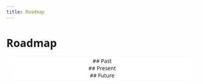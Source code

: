 ```yaml
---
title: Roadmap
---
```


# Roadmap

<html>
  <head>
  <style>
      .parent {
    display: flex;
    flex-wrap: wrap;
  }
  .child {
    flex: 0 1 300px;
    flex: 1 1 300px;
    background: white;
    border-radius: 15%;
    border-color: #f8f8f8;
    text-align: center;
  }
  body {
    font-family: system-ui, serif;
  }
  </style>
  </head>
  <body>
  <div class="parent">
    <div class="child">
	## Past
    </div>
    <div class="child">
	## Present
    </div>
    <div class="child">
	## Future
    </div>
  </div>
  </body>
</html>
